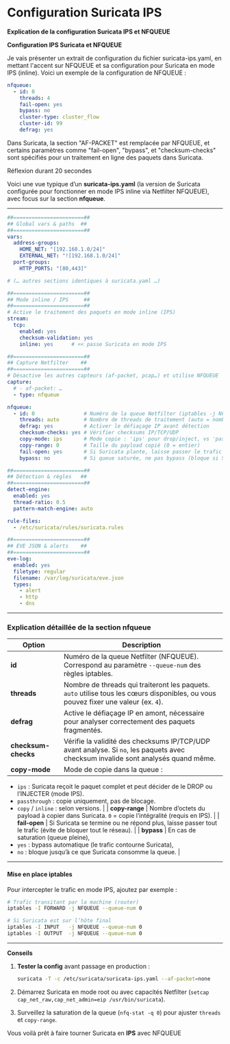 # Configuration Suricata IPS

**Explication de la configuration Suricata IPS et NFQUEUE**


**Configuration IPS Suricata et NFQUEUE**

Je vais présenter un extrait de configuration du fichier suricata-ips.yaml, en mettant l'accent sur NFQUEUE et sa configuration pour Suricata en mode IPS (inline). Voici un exemple de la configuration de NFQUEUE :

```yaml
nfqueue:
  - id: 0
    threads: 4
    fail-open: yes
    bypass: no
    cluster-type: cluster_flow
    cluster-id: 99
    defrag: yes
```

Dans Suricata, la section "AF-PACKET" est remplacée par NFQUEUE, et certains paramètres comme "fail-open", "bypass", et "checksum-checks" sont spécifiés pour un traitement en ligne des paquets dans Suricata.


Réflexion durant 20 secondes


Voici une vue typique d’un **suricata-ips.yaml** (la version de Suricata configurée pour fonctionner en mode IPS inline via Netfilter NFQUEUE), avec focus sur la section **nfqueue**.

---

```yaml
##=======================##
## Global vars & paths  ##
##=======================##
vars:
  address-groups:
    HOME_NET: "[192.168.1.0/24]"
    EXTERNAL_NET: "![192.168.1.0/24]"
  port-groups:
    HTTP_PORTS: "[80,443]"

# (… autres sections identiques à suricata.yaml …)

##=======================##
## Mode inline / IPS     ##
##=======================##
# Active le traitement des paquets en mode inline (IPS)
stream:
  tcp:
    enabled: yes
    checksum-validation: yes
    inline: yes      # << passe Suricata en mode IPS

##=======================##
## Capture Netfilter    ##
##=======================##
# Désactive les autres capteurs (af-packet, pcap…) et utilise NFQUEUE
capture:
  # - af-packet: …
  - type: nfqueue

nfqueue:
  - id: 0                # Numéro de la queue Netfilter (iptables -j NFQUEUE --queue-num 0)
    threads: auto        # Nombre de threads de traitement (auto = nombre de cœurs)
    defrag: yes          # Activer le défiaçage IP avant détection
    checksum-checks: yes # Vérifier checksums IP/TCP/UDP
    copy-mode: ips       # Mode copie : 'ips' pour drop/inject, vs 'passthrough' ou 'copy'
    copy-range: 0        # Taille du payload copié (0 = entier)
    fail-open: yes       # Si Suricata plante, laisse passer le trafic (fail‑open)
    bypass: no           # Si queue saturée, ne pas bypass (bloque si Suricata ne répond pas)

##=======================##
## Détection & règles   ##
##=======================##
detect-engine:
  enabled: yes
  thread-ratio: 0.5
  pattern-match-engine: auto

rule-files:
  - /etc/suricata/rules/suricata.rules

##=======================##
## EVE JSON & alerts    ##
##=======================##
eve-log:
  enabled: yes
  filetype: regular
  filename: /var/log/suricata/eve.json
  types:
    - alert
    - http
    - dns
```

---

### Explication détaillée de la section **nfqueue**

| Option              | Description                                                                                                                         |
| ------------------- | ----------------------------------------------------------------------------------------------------------------------------------- |
| **id**              | Numéro de la queue Netfilter (NFQUEUE). Correspond au paramètre `--queue-num` des règles iptables.                                  |
| **threads**         | Nombre de threads qui traiteront les paquets. `auto` utilise tous les cœurs disponibles, ou vous pouvez fixer une valeur (ex. `4`). |
| **defrag**          | Active le défiaçage IP en amont, nécessaire pour analyser correctement des paquets fragmentés.                                      |
| **checksum-checks** | Vérifie la validité des checksums IP/TCP/UDP avant analyse. Si `no`, les paquets avec checksum invalide sont analysés quand même.   |
| **copy-mode**       | Mode de copie dans la queue :                                                                                                       |

* `ips` : Suricata reçoit le paquet complet et peut décider de le DROP ou l’INJECTER (mode IPS).
* `passthrough` : copie uniquement, pas de blocage.
* `copy` / `inline` : selon versions. |
  \| **copy-range**     | Nombre d’octets du payload à copier dans Suricata. `0` = copie l’intégralité (requis en IPS).                                                           |
  \| **fail-open**      | Si Suricata se termine ou ne répond plus, laisse passer tout le trafic (évite de bloquer tout le réseau).                                                |
  \| **bypass**         | En cas de saturation (queue pleine),
* `yes` : bypass automatique (le trafic contourne Suricata),
* `no`  : bloque jusqu’à ce que Suricata consomme la queue.                                         |

---

#### Mise en place iptables

Pour intercepter le trafic en mode IPS, ajoutez par exemple :

```bash
# Trafic transitant par la machine (router)
iptables -I FORWARD -j NFQUEUE --queue-num 0

# Si Suricata est sur l’hôte final
iptables -I INPUT   -j NFQUEUE --queue-num 0
iptables -I OUTPUT  -j NFQUEUE --queue-num 0
```

---

 **Conseils**

1. **Tester la config** avant passage en production :

   ```bash
   suricata -T -c /etc/suricata/suricata-ips.yaml --af-packet=none
   ```
2. Démarrez Suricata en mode root ou avec capacités Netfilter (`setcap cap_net_raw,cap_net_admin=eip /usr/bin/suricata`).
3. Surveillez la saturation de la queue (`nfq-stat -q 0`) pour ajuster `threads` et `copy-range`.

Vous voilà prêt à faire tourner Suricata en **IPS** avec NFQUEUE 
